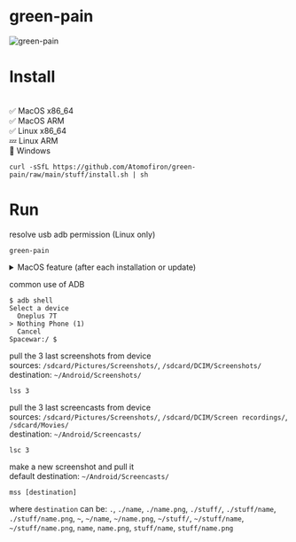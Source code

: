 # green-pain

![green-pain](https://github.com/Atomofiron/green-pain/assets/14147217/aeef69e9-41d0-47ee-8744-35d170ce707a)

# Install
<br>:white_check_mark: MacOS x86_64
<br>:white_check_mark: MacOS ARM
<br>:white_check_mark: Linux x86_64
<br>:zzz: Linux ARM
<br>:no_entry_sign: Windows
```
curl -sSfL https://github.com/Atomofiron/green-pain/raw/main/stuff/install.sh | sh
```

# Run
resolve usb adb permission (Linux only)
```
green-pain
```
<details>
  <summary>MacOS feature (after each installation or update)</summary>
  <br>
  0. execute the green-pain<br>
  1. click Cancel<br>
  2. System Settings > Privacy & Security > Allow Anyway<br>
  3. execute the green-pain again<br>
  4. click Open<br>
  <br>
<img width="978" alt="green-pain-macos-feature" src="https://github.com/atomofiron/green-pain/assets/14147217/d765de66-a273-4b93-a8a4-8441e40c06ba">
</details>

common use of ADB
```
$ adb shell
Select a device
  Oneplus 7T
> Nothing Phone (1)
  Cancel
Spacewar:/ $
```
pull the 3 last screenshots from device\
sources: `/sdcard/Pictures/Screenshots/`, `/sdcard/DCIM/Screenshots/`\
destination: `~/Android/Screenshots/`
```
lss 3
```
pull the 3 last screencasts from device\
sources: `/sdcard/Pictures/Screenshots/`, `/sdcard/DCIM/Screen recordings/`, `/sdcard/Movies/`\
destination: `~/Android/Screencasts/`
```
lsc 3
```
make a new screenshot and pull it\
default destination: `~/Android/Screencasts/`
```
mss [destination]
```
where `destination` can be:
`.`, `./name`, `./name.png`, `./stuff/`, `./stuff/name`, `./stuff/name.png`, `~`, `~/name`, `~/name.png`, `~/stuff/`, `~/stuff/name`, `~/stuff/name.png`, `name`, `name.png`, `stuff/name`, `stuff/name.png`
